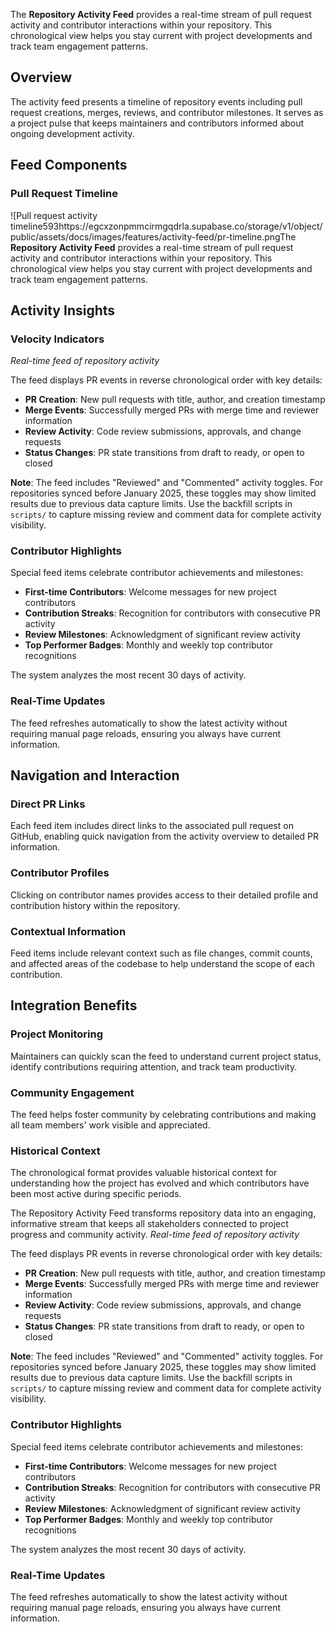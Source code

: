 The **Repository Activity Feed** provides a real-time stream of pull request activity and contributor interactions within your repository. This chronological view helps you stay current with project developments and track team engagement patterns.

## Overview

The activity feed presents a timeline of repository events including pull request creations, merges, reviews, and contributor milestones. It serves as a project pulse that keeps maintainers and contributors informed about ongoing development activity.

## Feed Components

### Pull Request Timeline
![Pull request activity timeline593https://egcxzonpmmcirmgqdrla.supabase.co/storage/v1/object/public/assets/docs/images/features/activity-feed/pr-timeline.pngThe **Repository Activity Feed** provides a real-time stream of pull request activity and contributor interactions within your repository. This chronological view helps you stay current with project developments and track team engagement patterns.

## Activity Insights

### Velocity Indicators

*Real-time feed of repository activity*

The feed displays PR events in reverse chronological order with key details:

- **PR Creation**: New pull requests with title, author, and creation timestamp
- **Merge Events**: Successfully merged PRs with merge time and reviewer information  
- **Review Activity**: Code review submissions, approvals, and change requests
- **Status Changes**: PR state transitions from draft to ready, or open to closed

**Note**: The feed includes "Reviewed" and "Commented" activity toggles. For repositories synced before January 2025, these toggles may show limited results due to previous data capture limits. Use the backfill scripts in `scripts/` to capture missing review and comment data for complete activity visibility.

### Contributor Highlights
Special feed items celebrate contributor achievements and milestones:

- **First-time Contributors**: Welcome messages for new project contributors
- **Contribution Streaks**: Recognition for contributors with consecutive PR activity
- **Review Milestones**: Acknowledgment of significant review activity
- **Top Performer Badges**: Monthly and weekly top contributor recognitions


The system analyzes the most recent 30 days of activity.

### Real-Time Updates
The feed refreshes automatically to show the latest activity without requiring manual page reloads, ensuring you always have current information.

## Navigation and Interaction

### Direct PR Links
Each feed item includes direct links to the associated pull request on GitHub, enabling quick navigation from the activity overview to detailed PR information.

### Contributor Profiles
Clicking on contributor names provides access to their detailed profile and contribution history within the repository.

### Contextual Information
Feed items include relevant context such as file changes, commit counts, and affected areas of the codebase to help understand the scope of each contribution.

## Integration Benefits

### Project Monitoring
Maintainers can quickly scan the feed to understand current project status, identify contributions requiring attention, and track team productivity.

### Community Engagement
The feed helps foster community by celebrating contributions and making all team members' work visible and appreciated.

### Historical Context
The chronological format provides valuable historical context for understanding how the project has evolved and which contributors have been most active during specific periods.

The Repository Activity Feed transforms repository data into an engaging, informative stream that keeps all stakeholders connected to project progress and community activity.
*Real-time feed of repository activity*

The feed displays PR events in reverse chronological order with key details:

- **PR Creation**: New pull requests with title, author, and creation timestamp
- **Merge Events**: Successfully merged PRs with merge time and reviewer information  
- **Review Activity**: Code review submissions, approvals, and change requests
- **Status Changes**: PR state transitions from draft to ready, or open to closed

**Note**: The feed includes "Reviewed" and "Commented" activity toggles. For repositories synced before January 2025, these toggles may show limited results due to previous data capture limits. Use the backfill scripts in `scripts/` to capture missing review and comment data for complete activity visibility.

### Contributor Highlights
Special feed items celebrate contributor achievements and milestones:

- **First-time Contributors**: Welcome messages for new project contributors
- **Contribution Streaks**: Recognition for contributors with consecutive PR activity
- **Review Milestones**: Acknowledgment of significant review activity
- **Top Performer Badges**: Monthly and weekly top contributor recognitions


The system analyzes the most recent 30 days of activity.

### Real-Time Updates
The feed refreshes automatically to show the latest activity without requiring manual page reloads, ensuring you always have current information.
